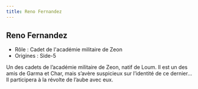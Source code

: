 ```yaml
---
title: Reno Fernandez
---
```


Reno Fernandez
--------------



* Rôle : Cadet de l'académie militaire de Zeon
* Origines : Side-5


Un des cadets de l’académie militaire de Zeon, natif de Loum. Il est un des amis de Garma et Char, mais s’avère suspicieux sur l’identité de ce dernier… Il participera à la révolte de l’aube avec eux.



